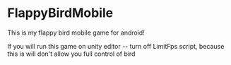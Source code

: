 # FlappyBirdMobile
This is my flappy bird mobile game for android!

If you will run this game on unity editor -- turn off LimitFps script, because this is will don't allow you full control of bird
